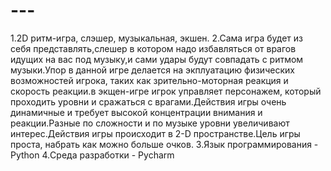 # ---
1.2D ритм-игра, слэшер, музыкальная, экшен.
2.Сама игра будет из себя представлять,слешер в котором надо избавляться от врагов идущих на вас под музыку,и сами удары будут совпадать с ритмом музыки.Упор в данной игре делается на экплуатацию физических возможностей игрока, таких как зрительно-моторная реакция  и скорость реакции.в экщен-игре игрок управляет персонажем, который проходить уровни и сражаться с врагами.Действия игры очень динамичные и требует высокой концентрации внимания и реакции.Разные по сложности и по музыке уровни увеличивают интерес.Действия игры происходит в 2-D пространстве.Цель игры проста, набрать как можно больше очков.
3.Язык программирования - Python
4.Среда разработки - Pycharm
